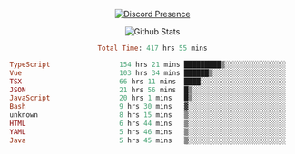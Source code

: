 <!DOCTYPE html>
<body>
<div align="center">

  [![Discord Presence](https://lanyard.cnrad.dev/api/576097150359044106)](https://discord.com/users/576097150359044106)
  
  ![Github Stats](https://github-readme-stats.vercel.app/api?username=verycrunchy&show_icons=true&theme=radical)

<!--START_SECTION:waka-->

```ruby
Total Time: 417 hrs 55 mins

TypeScript                 154 hrs 21 mins █████████▒░░░░░░░░░░░░░░░   36.94 %
Vue                        103 hrs 34 mins ██████▒░░░░░░░░░░░░░░░░░░   24.79 %
TSX                        66 hrs 11 mins  ████░░░░░░░░░░░░░░░░░░░░░   15.84 %
JSON                       21 hrs 56 mins  █▒░░░░░░░░░░░░░░░░░░░░░░░   05.25 %
JavaScript                 20 hrs 1 mins   █▒░░░░░░░░░░░░░░░░░░░░░░░   04.79 %
Bash                       9 hrs 30 mins   ▓░░░░░░░░░░░░░░░░░░░░░░░░   02.27 %
unknown                    8 hrs 15 mins   ▒░░░░░░░░░░░░░░░░░░░░░░░░   01.98 %
HTML                       6 hrs 44 mins   ▒░░░░░░░░░░░░░░░░░░░░░░░░   01.61 %
YAML                       5 hrs 46 mins   ▒░░░░░░░░░░░░░░░░░░░░░░░░   01.38 %
Java                       5 hrs 45 mins   ▒░░░░░░░░░░░░░░░░░░░░░░░░   01.37 %
```

<!--END_SECTION:waka-->
</div>
</body>
</html>


